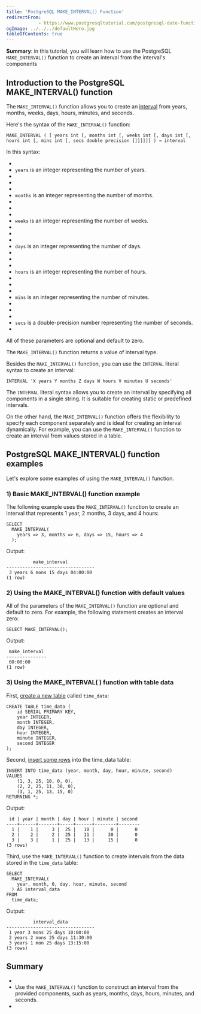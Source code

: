 ```yaml
---
title: 'PostgreSQL MAKE_INTERVAL() Function'
redirectFrom: 
            - https://www.postgresqltutorial.com/postgresql-date-functions/postgresql-make_interval/
ogImage: ../../../defaultHero.jpg
tableOfContents: true
---
```

<!-- wp:paragraph -->

**Summary**: in this tutorial, you will learn how to use the PostgreSQL `MAKE_INTERVAL()` function to create an interval from the interval's components

<!-- /wp:paragraph -->

<!-- wp:heading -->

## Introduction to the PostgreSQL MAKE_INTERVAL() function

<!-- /wp:heading -->

<!-- wp:paragraph -->

The `MAKE_INTERVAL()` function allows you to create an [interval](https://www.postgresqltutorial.com/postgresql-tutorial/postgresql-interval/) from years, months, weeks, days, hours, minutes, and seconds.

<!-- /wp:paragraph -->

<!-- wp:paragraph -->

Here's the syntax of the `MAKE_INTERVAL()` function:

<!-- /wp:paragraph -->

<!-- wp:code {"language":"sql"} -->

```
MAKE_INTERVAL ( [ years int [, months int [, weeks int [, days int [, hours int [, mins int [, secs double precision ]]]]]]] ) → interval
```

<!-- /wp:code -->

<!-- wp:paragraph -->

In this syntax:

<!-- /wp:paragraph -->

<!-- wp:list -->

- <!-- wp:list-item -->
- `years` is an integer representing the number of years.
- <!-- /wp:list-item -->
-
- <!-- wp:list-item -->
- `months` is an integer representing the number of months.
- <!-- /wp:list-item -->
-
- <!-- wp:list-item -->
- `weeks` is an integer representing the number of weeks.
- <!-- /wp:list-item -->
-
- <!-- wp:list-item -->
- `days` is an integer representing the number of days.
- <!-- /wp:list-item -->
-
- <!-- wp:list-item -->
- `hours` is an integer representing the number of hours.
- <!-- /wp:list-item -->
-
- <!-- wp:list-item -->
- `mins` is an integer representing the number of minutes.
- <!-- /wp:list-item -->
-
- <!-- wp:list-item -->
- `secs` is a double-precision number representing the number of seconds.
- <!-- /wp:list-item -->

<!-- /wp:list -->

<!-- wp:paragraph -->

All of these parameters are optional and default to zero.

<!-- /wp:paragraph -->

<!-- wp:paragraph -->

The `MAKE_INTERVAL()` function returns a value of interval type.

<!-- /wp:paragraph -->

<!-- wp:paragraph -->

Besides the `MAKE_INTERVAL()` function, you can use the `INTERVAL` literal syntax to create an interval:

<!-- /wp:paragraph -->

<!-- wp:code -->

```
INTERVAL 'X years Y months Z days W hours V minutes U seconds'
```

<!-- /wp:code -->

<!-- wp:paragraph -->

The `INTERVAL` literal syntax allows you to create an interval by specifying all components in a single string. It is suitable for creating static or predefined intervals.

<!-- /wp:paragraph -->

<!-- wp:paragraph -->

On the other hand, the `MAKE_INTERVAL()` function offers the flexibility to specify each component separately and is ideal for creating an interval dynamically. For example, you can use the `MAKE_INTERVAL()` function to create an interval from values stored in a table.

<!-- /wp:paragraph -->

<!-- wp:heading -->

## PostgreSQL MAKE_INTERVAL() function examples

<!-- /wp:heading -->

<!-- wp:paragraph -->

Let's explore some examples of using the `MAKE_INTERVAL()` function.

<!-- /wp:paragraph -->

<!-- wp:heading {"level":3} -->

### 1) Basic MAKE_INTERVAL() function example

<!-- /wp:heading -->

<!-- wp:paragraph -->

The following example uses the `MAKE_INTERVAL()` function to create an interval that represents 1 year, 2 months, 3 days, and 4 hours:

<!-- /wp:paragraph -->

<!-- wp:code {"language":"sql"} -->

```
SELECT
  MAKE_INTERVAL(
    years => 3, months => 6, days => 15, hours => 4
  );
```

<!-- /wp:code -->

<!-- wp:paragraph -->

Output:

<!-- /wp:paragraph -->

<!-- wp:code {"language":"sql"} -->

```
          make_interval
---------------------------------
 3 years 6 mons 15 days 04:00:00
(1 row)
```

<!-- /wp:code -->

<!-- wp:heading {"level":3} -->

### 2) Using the MAKE_INTERVAL() function with default values

<!-- /wp:heading -->

<!-- wp:paragraph -->

All of the parameters of the `MAKE_INTERVAL()` function are optional and default to zero. For example, the following statement creates an interval zero:

<!-- /wp:paragraph -->

<!-- wp:code {"language":"sql"} -->

```
SELECT MAKE_INTERVAL();
```

<!-- /wp:code -->

<!-- wp:paragraph -->

Output:

<!-- /wp:paragraph -->

<!-- wp:code {"language":"sql"} -->

```
 make_interval
---------------
 00:00:00
(1 row)
```

<!-- /wp:code -->

<!-- wp:heading {"level":3} -->

### 3) Using the MAKE_INTERVAL( ) function with table data

<!-- /wp:heading -->

<!-- wp:paragraph -->

First, [create a new table](https://www.postgresqltutorial.com/postgresql-tutorial/postgresql-create-table/) called `time_data`:

<!-- /wp:paragraph -->

<!-- wp:code {"language":"sql"} -->

```
CREATE TABLE time_data (
    id SERIAL PRIMARY KEY,
    year INTEGER,
    month INTEGER,
    day INTEGER,
    hour INTEGER,
    minute INTEGER,
    second INTEGER
);
```

<!-- /wp:code -->

<!-- wp:paragraph -->

Second, [insert some rows](https://www.postgresqltutorial.com/postgresql-tutorial/postgresql-insert-multiple-rows/) into the time_data table:

<!-- /wp:paragraph -->

<!-- wp:code {"language":"sql"} -->

```
INSERT INTO time_data (year, month, day, hour, minute, second)
VALUES
    (1, 3, 25, 10, 0, 0),
    (2, 2, 25, 11, 30, 0),
    (3, 1, 25, 13, 15, 0)
RETURNING *;
```

<!-- /wp:code -->

<!-- wp:paragraph -->

Output:

<!-- /wp:paragraph -->

<!-- wp:code -->

```
 id | year | month | day | hour | minute | second
----+------+-------+-----+------+--------+--------
  1 |    1 |     3 |  25 |   10 |      0 |      0
  2 |    2 |     2 |  25 |   11 |     30 |      0
  3 |    3 |     1 |  25 |   13 |     15 |      0
(3 rows)
```

<!-- /wp:code -->

<!-- wp:paragraph -->

Third, use the `MAKE_INTERVAL()` function to create intervals from the data stored in the `time_data` table:

<!-- /wp:paragraph -->

<!-- wp:code {"language":"sql"} -->

```
SELECT
  MAKE_INTERVAL(
    year, month, 0, day, hour, minute, second
  ) AS interval_data
FROM
  time_data;
```

<!-- /wp:code -->

<!-- wp:paragraph -->

Output:

<!-- /wp:paragraph -->

<!-- wp:code -->

```
          interval_data
---------------------------------
 1 year 3 mons 25 days 10:00:00
 2 years 2 mons 25 days 11:30:00
 3 years 1 mon 25 days 13:15:00
(3 rows)
```

<!-- /wp:code -->

<!-- wp:heading -->

## Summary

<!-- /wp:heading -->

<!-- wp:list -->

- <!-- wp:list-item -->
- Use the `MAKE_INTERVAL()` function to construct an interval from the provided components, such as years, months, days, hours, minutes, and seconds.
- <!-- /wp:list-item -->

<!-- /wp:list -->
